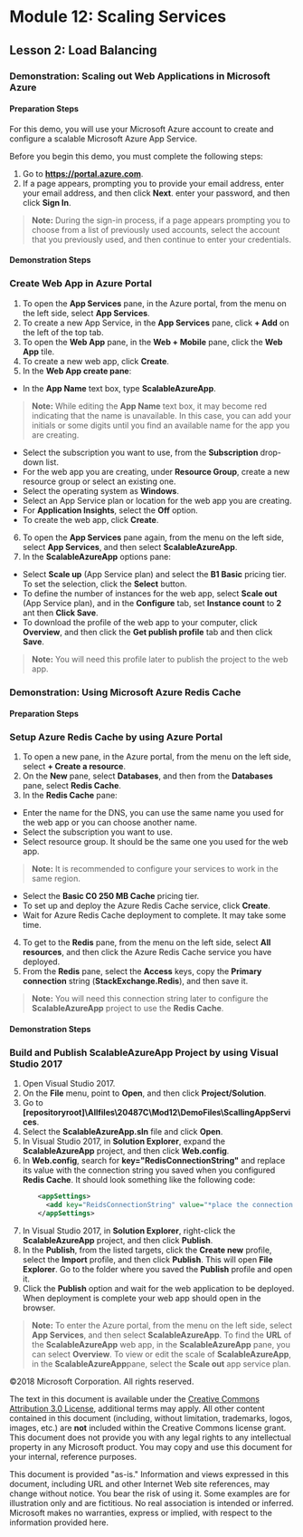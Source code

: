 # Module 12: Scaling Services

## Lesson 2: Load Balancing

### Demonstration: Scaling out Web Applications in Microsoft Azure

#### Preparation Steps

For this demo, you will use your Microsoft Azure account to create and configure a scalable Microsoft Azure App Service.

Before you begin this demo, you must complete the following steps:
 1. Go to **https://portal.azure.com**.
 2. If a page appears, prompting you to provide your email address, enter your email address, and then click **Next**. enter your password, and then click **Sign In**.

   >**Note:** During the sign-in process, if a page appears prompting you to choose from a list of previously used accounts, select the account that you previously used, and then continue to enter your credentials.
 
#### Demonstration Steps

### Create **Web App** in **Azure Portal**

 1. To open the **App Services** pane, in the Azure portal, from the menu on the left side, select **App Services**.
 2. To create a new App Service, in the **App Services** pane, click **+ Add** on the left of the top tab.
 3. To open the **Web App** pane, in the **Web + Mobile** pane, click the **Web App** tile. 
 4. To create a new web app, click **Create**.  
 5. In the **Web App create pane**:
   - In the **App Name** text box, type **ScalableAzureApp**.
  > **Note:** While editing the **App Name** text box, it may become red indicating that the name is unavailable. In this case, you can add your initials or some digits until you find an available name for the app you are creating.
  - Select the subscription you want to use, from the **Subscription** drop-down list.
  - For the web app you are creating, under **Resource Group**, create a new resource group or select an existing one.
  - Select the operating system as **Windows**.
  - Select an App Service plan or location for the web app you are creating.
  - For **Application Insights**, select the **Off** option.
  - To create the web app, click **Create**.
 6. To open the **App Services** pane again, from the menu on the left side, select **App Services**, and then select **ScalableAzureApp**.
 7. In the **ScalableAzureApp** options pane:
  - Select **Scale up** (App Service plan) and select the **B1 Basic** pricing tier. To set the selection, click the **Select** button.
  - To define the number of instances for the web app, select **Scale out** (App Service plan), and in the **Configure** tab, set  **Instance count** to **2** ant then **Click Save**.  
  - To download the profile of the web app to your computer, click **Overview**, and then click the **Get publish profile** tab and then click **Save**.
  > **Note:** You will need this profile later to publish the project to the web app.

### Demonstration: Using Microsoft Azure Redis Cache

#### Preparation Steps

### Setup  **Azure Redis Cache** by using **Azure Portal**

 1. To open a new pane, in the Azure portal, from the menu on the left side, select **+ Create a resource**.
 2. On the **New** pane, select **Databases**, and then from the **Databases** pane, select **Redis Cache**.
 3. In the **Redis Cache** pane:
  - Enter the name for the DNS, you can use the same name you used for the web app or you can choose another name.
  - Select the subscription you want to use.
  - Select resource group. It should be the same one you used for the web app.
 > **Note:** It is recommended to configure your services to work in the same region.
  - Select the **Basic C0 250 MB Cache** pricing tier.
  - To set up and deploy the Azure Redis Cache service, click **Create**.
  - Wait for Azure Redis Cache deployment to complete. It may take some time.
 4. To get to the **Redis** pane, from the menu on the left side, select **All resources**, and then click the Azure Redis Cache service you have deployed. 
 5. From the **Redis** pane, select the **Access** keys,  copy the **Primary connection** string (**StackExchange.Redis**), and then save it.
 > **Note:** You will need this connection string later to configure the **ScalableAzureApp** project to use the **Redis Cache**. 


#### Demonstration Steps

### Build and Publish  **ScalableAzureApp Project** by using **Visual Studio 2017**

 1. Open Visual Studio 2017.
 2. On the **File** menu, point to **Open**, and then click **Project/Solution**.
 3. Go to **[repositoryroot]\Allfiles\20487C\Mod12\DemoFiles\ScallingAppServices**.
 4. Select the **ScalableAzureApp.sln** file and click **Open**.
 5. In Visual Studio 2017, in **Solution Explorer**, expand the **ScalableAzureApp** project, and then click **Web.config**.
 6. In **Web.config**, search for **key="RedisConnectionString"** and replace its value with the connection string you saved when you configured **Redis Cache**. It should look something like the following code: 

```xml
       <appSettings>
         <add key="ReidsConnectionString" value="*place the connection string here*" />
       </appSettings>
```

 7. In Visual Studio 2017, in **Solution Explorer**, right-click the **ScalableAzureApp** project, and then click **Publish**.
 8. In the **Publish**, from the listed targets, click the **Create new** profile, select the **Import** profile, and then click **Publish**. This will open **File Explorer**. Go to the folder where you saved the **Publish** profile and open it.
 9. Click the **Publish** option and wait for the web application to be deployed. When deployment is complete your web app should open in the browser.
 > **Note:** To enter the Azure portal, from the menu on the left side, select **App Services**, and then select **ScalableAzureApp**. To find the **URL** of the **ScalableAzureApp** web app, in the **ScalableAzureApp** pane, you can select **Overview**. To view or edit the scale of **ScalableAzureApp**, in the **ScalableAzureApp**pane, select the **Scale out** app service plan.   
 
 ©2018 Microsoft Corporation. All rights reserved.

The text in this document is available under the  [Creative Commons Attribution 3.0 License](https://creativecommons.org/licenses/by/3.0/legalcode), additional terms may apply. All other content contained in this document (including, without limitation, trademarks, logos, images, etc.) are  **not**  included within the Creative Commons license grant. This document does not provide you with any legal rights to any intellectual property in any Microsoft product. You may copy and use this document for your internal, reference purposes.

This document is provided &quot;as-is.&quot; Information and views expressed in this document, including URL and other Internet Web site references, may change without notice. You bear the risk of using it. Some examples are for illustration only and are fictitious. No real association is intended or inferred. Microsoft makes no warranties, express or implied, with respect to the information provided here.
